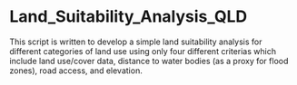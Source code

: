 # Land_Suitability_Analysis_QLD
This script is written to develop a simple land suitability analysis for different categories of land use using only four different criterias which include land use/cover data, distance to water bodies (as a proxy for flood zones), road access, and elevation. 
